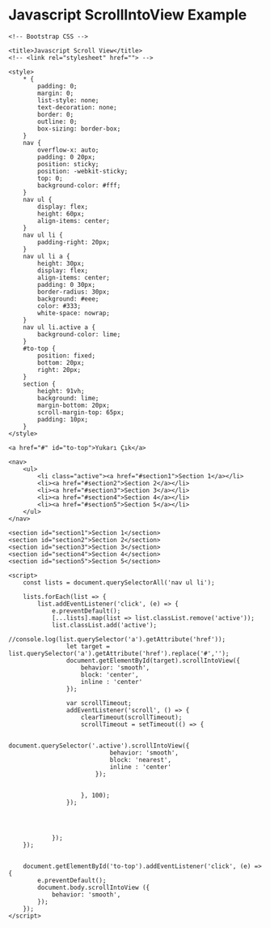 # Javascript ScrollIntoView Example
 
<!DOCTYPE html>
<html lang="tr">
<head>
	<meta charset="utf-8">
	<meta http-equiv="X-UA-Compatible" content="IE=edge">
	<meta name="viewport" content="width=device-width, user-scalable=no initial-scale=1.0">

	<!-- Bootstrap CSS -->

	<title>Javascript Scroll View</title>
	<!-- <link rel="stylesheet" href=""> -->

	<style>
		* {
			padding: 0;
			margin: 0;
			list-style: none;
			text-decoration: none;
			border: 0;
			outline: 0;
			box-sizing: border-box;
		} 
		nav {
			overflow-x: auto;
			padding: 0 20px;
			position: sticky;
			position: -webkit-sticky;
			top: 0;
			background-color: #fff;
		}	
		nav ul {
			display: flex;
			height: 60px;
			align-items: center;
		}
		nav ul li {
			padding-right: 20px;
		}
		nav ul li a {
			height: 30px;
			display: flex;
			align-items: center;
			padding: 0 30px;
			border-radius: 30px;
			background: #eee;
			color: #333;
			white-space: nowrap;
		}
		nav ul li.active a {
			background-color: lime;
		}
		#to-top {
			position: fixed;
			bottom: 20px;
			right: 20px;
		}
		section {
			height: 91vh;
			background: lime;
			margin-bottom: 20px;
			scroll-margin-top: 65px;
			padding: 10px;
		}
	</style>

</head>
<body>

	<a href="#" id="to-top">Yukarı Çık</a>

	<nav>
		<ul>
			<li class="active"><a href="#section1">Section 1</a></li>
			<li><a href="#section2">Section 2</a></li>
			<li><a href="#section3">Section 3</a></li>
			<li><a href="#section4">Section 4</a></li>
			<li><a href="#section5">Section 5</a></li>
		</ul>
	</nav>

	<section id="section1">Section 1</section>
	<section id="section2">Section 2</section>
	<section id="section3">Section 3</section>
	<section id="section4">Section 4</section>
	<section id="section5">Section 5</section>

	<script>
		const lists = document.querySelectorAll('nav ul li');

		lists.forEach(list => {
			list.addEventListener('click', (e) => {
				e.preventDefault();
				[...lists].map(list => list.classList.remove('active'));
				list.classList.add('active');
 					//console.log(list.querySelector('a').getAttribute('href'));
 					let target = list.querySelector('a').getAttribute('href').replace('#','');
 					document.getElementById(target).scrollIntoView({
 						behavior: 'smooth',
 						block: 'center',
 						inline : 'center'
 					});

 					var scrollTimeout;
 					addEventListener('scroll', () => {
 						clearTimeout(scrollTimeout);
 						scrollTimeout = setTimeout(() => {

 							document.querySelector('.active').scrollIntoView({
 								behavior: 'smooth',
 								block: 'nearest',
 								inline : 'center'
 							});


 						}, 100);
 					});

 					


 				});
		});


		document.getElementById('to-top').addEventListener('click', (e) => {
			e.preventDefault();
			document.body.scrollIntoView ({
				behavior: 'smooth', 
			});
		});
	</script>
</body>
</html>
